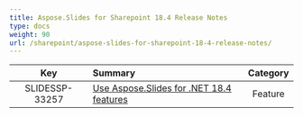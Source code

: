 ```yaml
---
title: Aspose.Slides for Sharepoint 18.4 Release Notes
type: docs
weight: 90
url: /sharepoint/aspose-slides-for-sharepoint-18-4-release-notes/
---
```


|**Key** |**Summary** |**Category** |
| :-: | :- | :-: |
|SLIDESSP-33257|[Use Aspose.Slides for .NET 18.4 features](https://docs.aspose.com/display/slidesnet/Aspose.Slides+for+.NET+18.4+Release+Notes)|Feature|

